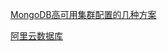 [MongoDB高可用集群配置的几种方案](https://yq.aliyun.com/articles/61516/)

[阿里云数据库](https://help.aliyun.com/product/26556.html?spm=a2c4g.11186623.6.540.37dd5df9BjlN5s)